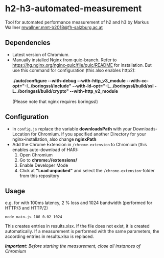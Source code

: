 # h2-h3-automated-measurement
Tool for automated performance measurement of h2 and h3 by Markus Wallner <mwallner.mmt-b2018@fh-salzburg.ac.at>

## Dependencies
* Latest version of Chromium.
* Manually installed Nginx from quic-branch. Refer to https://hg.nginx.org/nginx-quic/file/quic/README for installation. But use this command for configuration (this also enables http2):<br/><br/>
  __./auto/configure --with-debug --with-http_v3_module --with-cc-opt="-I../boringssl/include" --with-ld-opt="-L../boringssl/build/ssl -L../boringssl/build/crypto" --with-http_v2_module__ <br/><br/>(Please note that nginx requires boringssl)

## Configuration
* In ``config.js`` replace the variable __downloadsPath__ with your Downloads-Location for Chromium. If you specified another Directory for your nginx-installation, also change __nginxPath__
* Add the Chrome Extension in ``/chrome-extension`` to Chromium (this enables auto-download of HAR):
  1. Open Chromium
  2. Go to __chrome://extensions/__
  3. Enable Developer Mode
  4. Click at __"Load unpacked"__ and select the ``/chrome-extension``-folder from this repository

## Usage
e.g. for with 100ms latency, 2 % loss and 1024 bandwidth (performed for HTTP/3 and HTTP/2)

``node main.js 100 0.02 1024``

This creates entries in results.xlsx. If the file does not exist, it is created automatically. If a measurement is performed with the same parameters, the according entries in results.xlsx is replaced.

___Important:__ Before starting the measurement, close all instances of Chromium_